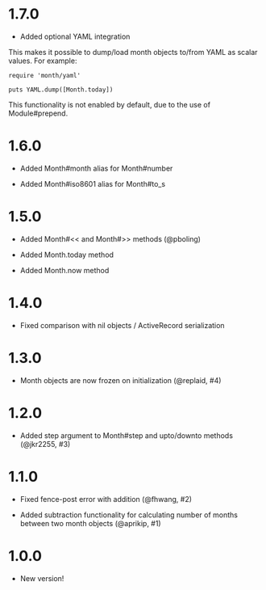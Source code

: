 # 1.7.0

* Added optional YAML integration

This makes it possible to dump/load month objects to/from YAML as scalar values. For example:

    require 'month/yaml'

    puts YAML.dump([Month.today])

This functionality is not enabled by default, due to the use of Module#prepend.

# 1.6.0

* Added Month#month alias for Month#number

* Added Month#iso8601 alias for Month#to_s

# 1.5.0

* Added Month#<< and Month#>> methods (@pboling)

* Added Month.today method

* Added Month.now method

# 1.4.0

* Fixed comparison with nil objects / ActiveRecord serialization

# 1.3.0

* Month objects are now frozen on initialization (@replaid, #4)

# 1.2.0

* Added step argument to Month#step and upto/downto methods (@jkr2255, #3)

# 1.1.0

* Fixed fence-post error with addition (@fhwang, #2)

* Added subtraction functionality for calculating number of months between two month objects (@aprikip, #1)

# 1.0.0

* New version!
